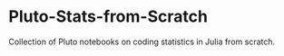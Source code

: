 # Pluto-Stats-from-Scratch
Collection of Pluto notebooks on coding statistics in Julia from scratch.
